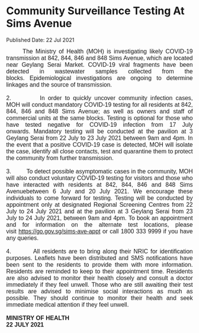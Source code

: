<html>
    <meta http-equiv="Content-Type" content="text/html; charset=utf-8"/>
    <meta charset="utf-8"/>
    <title>Community Surveillance Testing At Sims Avenue</title>
    <body><h1>Community Surveillance Testing At Sims Avenue</h1>
    <p>Published Date: 22 Jul 2021</p> <p align="center" style="text-align: justify;"><span style="font-family: Arial; font-size: 16px; text-align: left;">&nbsp; &nbsp; &nbsp; The Ministry of Health (MOH) is investigating likely COVID-19 transmission at 842, 844, 846 and 848 Sims Avenue,&nbsp;which are located near Geylang Serai Market. COVID-19 viral fragments have been detected in wastewater samples collected from the blocks.&nbsp;Epidemiological investigations are ongoing to determine linkages and the source of transmission.<br><br></span><span style="font-family: Arial; font-size: 16px;">2.&nbsp;&nbsp;&nbsp;&nbsp;&nbsp;&nbsp;&nbsp;&nbsp;&nbsp;In&nbsp;order to quickly uncover community infection cases, MOH&nbsp;will conduct mandatory&nbsp;COVID-19&nbsp;testing for all residents at 842, 844, 846 and 848 Sims Avenue; as well as owners and staff of commercial units at the same blocks.&nbsp;Testing is optional for those who have tested negative for COVID-19 infection from 17 July onwards.&nbsp;Mandatory testing will be conducted at the pavilion at 3 Geylang Serai from 22 July to 23 July 2021 between 9am and 4pm.&nbsp;In the event that a positive&nbsp;COVID-19&nbsp;case is detected, MOH will isolate the case, identify all close contacts, test and quarantine them to protect the community from further transmission.<br><br></span><span style="font-family: Arial; font-size: 16px;">3.&nbsp;&nbsp;&nbsp;&nbsp;&nbsp;&nbsp;&nbsp;&nbsp;&nbsp;To detect possible asymptomatic cases in the community, MOH will also conduct voluntary COVID-19 testing for visitors and those who have interacted with residents at&nbsp;842, 844, 846 and 848 Sims Avenuebetween 6 July and 20 July 2021. We encourage these individuals to come forward for testing.&nbsp;Testing will be conducted by appointment only at designated Regional Screening Centres from 22 July&nbsp;to 24 July 2021 and at the pavilion at 3 Geylang Serai from 23 July to 24 July 2021,&nbsp;between 9am and 4pm.&nbsp;To book an appointment and for information on the alternate test locations, please visit&nbsp;</span><a href="https://file.go.gov.sg/sims-ave-appt.pdf" title="" class="" target="" style="font-family: Arial; font-size: 16px;"></a><a href="https://go.gov.sg/sims-ave-appt" style="font-family: Arial; font-size: 16px;">https://go.gov.sg/sims-ave-appt</a><span style="font-family: Arial; font-size: 16px;">&nbsp;or call 1800 333 9999 if you have any queries.&nbsp;<br><br></span><span style="font-family: Arial; font-size: 16px;">4.&nbsp;&nbsp;&nbsp;&nbsp;&nbsp;&nbsp;&nbsp;&nbsp;&nbsp;All residents are to bring along their NRIC for identification purposes.</span><strong style="font-family: Arial; font-size: 16px;">&nbsp;</strong><span style="font-family: Arial; font-size: 16px;">Leaflets have been distributed and SMS notifications have been sent to the residents to provide them with more information. Residents are reminded to keep to their appointment time. Residents are also advised to monitor their health closely and consult a doctor immediately if they feel unwell. Those who are still awaiting their test results are advised to minimise social interactions as much as possible. They should continue to monitor their health and seek immediate medical attention if they feel unwell.<br><br></span><strong style="font-family: Arial; font-size: 16px;">MINISTRY OF HEALTH&nbsp;<br></strong><strong><span style="font-family: Arial; font-size: 16px;">22 JULY 2021</span></strong></p></body>
</html>